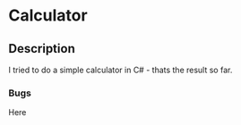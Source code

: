 # Calculator

## Description
I tried to do a simple calculator in C# - thats the result so far.

### Bugs
Here
